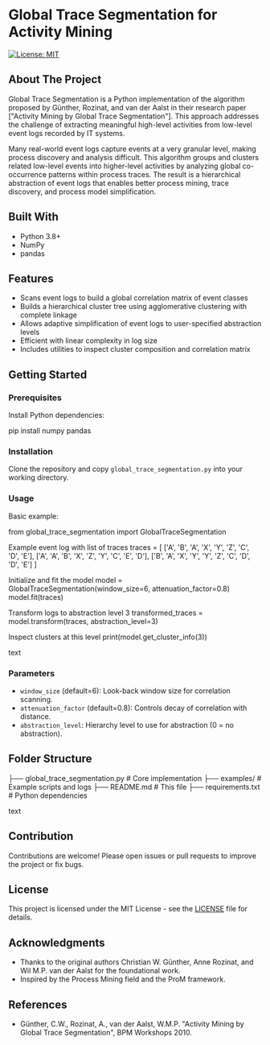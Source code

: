 # Global Trace Segmentation for Activity Mining

[![License: MIT](https://img.shields.io/badge/License-MIT-yellow.svg)](https://opensource.org/licenses/MIT)

## About The Project

Global Trace Segmentation is a Python implementation of the algorithm proposed by Günther, Rozinat, and van der Aalst in their research paper ["Activity Mining by Global Trace Segmentation"]. This approach addresses the challenge of extracting meaningful high-level activities from low-level event logs recorded by IT systems.

Many real-world event logs capture events at a very granular level, making process discovery and analysis difficult. This algorithm groups and clusters related low-level events into higher-level activities by analyzing global co-occurrence patterns within process traces. The result is a hierarchical abstraction of event logs that enables better process mining, trace discovery, and process model simplification.

## Built With

- Python 3.8+
- NumPy
- pandas

## Features

- Scans event logs to build a global correlation matrix of event classes
- Builds a hierarchical cluster tree using agglomerative clustering with complete linkage
- Allows adaptive simplification of event logs to user-specified abstraction levels
- Efficient with linear complexity in log size
- Includes utilities to inspect cluster composition and correlation matrix

## Getting Started

### Prerequisites

Install Python dependencies:

pip install numpy pandas


### Installation

Clone the repository and copy `global_trace_segmentation.py` into your working directory.

### Usage

Basic example:

from global_trace_segmentation import GlobalTraceSegmentation

Example event log with list of traces
traces = [
['A', 'B', 'A', 'X', 'Y', 'Z', 'C', 'D', 'E'],
['A', 'A', 'B', 'X', 'Z', 'Y', 'C', 'E', 'D'],
['B', 'A', 'X', 'Y', 'Y', 'Z', 'C', 'D', 'D', 'E']
]

Initialize and fit the model
model = GlobalTraceSegmentation(window_size=6, attenuation_factor=0.8)
model.fit(traces)

Transform logs to abstraction level 3
transformed_traces = model.transform(traces, abstraction_level=3)

Inspect clusters at this level
print(model.get_cluster_info(3))

text

### Parameters

- `window_size` (default=6): Look-back window size for correlation scanning.
- `attenuation_factor` (default=0.8): Controls decay of correlation with distance.
- `abstraction_level`: Hierarchy level to use for abstraction (0 = no abstraction).

## Folder Structure

├── global_trace_segmentation.py # Core implementation
├── examples/ # Example scripts and logs
├── README.md # This file
├── requirements.txt # Python dependencies

text

## Contribution

Contributions are welcome! Please open issues or pull requests to improve the project or fix bugs.

## License

This project is licensed under the MIT License - see the [LICENSE](LICENSE) file for details.

## Acknowledgments

- Thanks to the original authors Christian W. Günther, Anne Rozinat, and Wil M.P. van der Aalst for the foundational work.
- Inspired by the Process Mining field and the ProM framework.

## References

- Günther, C.W., Rozinat, A., van der Aalst, W.M.P. "Activity Mining by Global Trace Segmentation", BPM Workshops 2010.
